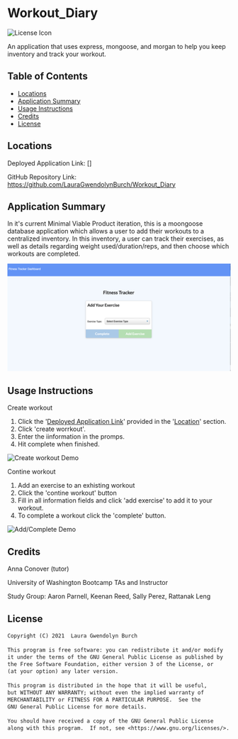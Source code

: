 # Workout_Diary

![License Icon](https://img.shields.io/badge/license-GPL3.0-informational.svg)

An application that uses express, mongoose, and morgan to help you keep inventory and track your workout.
## Table of Contents

- [Locations](#locations)
- [Application Summary](#application-summary)
- [Usage Instructions](#usage-instructions)
- [Credits](#Credits)
- [License](#license)
## Locations

Deployed Application Link: []

GitHub Repository Link: https://github.com/LauraGwendolynBurch/Workout_Diary

## Application Summary

In it's current Minimal Viable Product iteration, this is a moongoose database application which allows a user to add their workouts to a centralized inventory. In this inventory, a user can track their exercises, as well as details regarding weight used/duration/reps, and then choose which workouts are completed.  

![Landing Page Stillshot](./public/fitness.png)
## Usage Instructions

Create workout

1. Click the '[Deployed Application Link]()' provided in the '[Location](#location)' section.
2. Click 'create worrkout'.
3. Enter the iinformation in the promps.
4. Hit complete when finished.

![Create workout Demo]()

Contine workout 

1. Add an exercise to an exhisting workout 
2. Click the 'contine workout' button 
3. Fill in all information fields and click 'add exercise' to add it to your workout.
5. To complete a workout click the 'complete' button.

![Add/Complete Demo]()
## Credits

Anna Conover (tutor)

University of Washington Bootcamp TAs and Instructor

Study Group: Aaron Parnell, Keenan Reed, Sally Perez, Rattanak Leng
## License

   

    Copyright (C) 2021  Laura Gwendolyn Burch

    This program is free software: you can redistribute it and/or modify
    it under the terms of the GNU General Public License as published by
    the Free Software Foundation, either version 3 of the License, or
    (at your option) any later version.

    This program is distributed in the hope that it will be useful,
    but WITHOUT ANY WARRANTY; without even the implied warranty of
    MERCHANTABILITY or FITNESS FOR A PARTICULAR PURPOSE.  See the
    GNU General Public License for more details.

    You should have received a copy of the GNU General Public License
    along with this program.  If not, see <https://www.gnu.org/licenses/>.